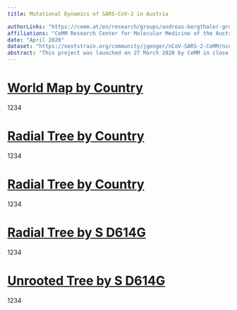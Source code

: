 ```yaml
---
title: Mutational Dynamics of SARS-CoV-2 in Austria

authorLinks: "https://cemm.at/en/research/groups/andreas-bergthaler-group/"
affiliations: "CeMM Research Center for Molecular Medicine of the Austrian Academy of Sciences"
date: "April 2020"
dataset: "https://nextstrain.org/community/jgenger/nCoV-SARS-2-CeMM/ncov?d=map&r=region&c=region"
abstract: "This project was launched on 27 March 2020 by CeMM in close collaboration with the Medical University of Vienna."
---
```

# [World Map by Country](https://nextstrain.org/community/jgenger/nCoV-SARS-2-CeMM/ncov?d=map&r=country&c=region)
1234
# [Radial Tree by Country](https://nextstrain.org/community/jgenger/nCoV-SARS-2-CeMM/ncov?d=tree&l=radial&p=full&r=country)
1234
# [Radial Tree by Country](https://nextstrain.org/community/jgenger/nCoV-SARS-2-CeMM/ncov?d=tree&l=unrooted&p=full&r=country)
1234
# [Radial Tree by S D614G](https://nextstrain.org/community/jgenger/nCoV-SARS-2-CeMM/ncov?branchLabel=none&c=gt-S_614&d=tree&l=radial&p=full&r=country)
1234
# [Unrooted Tree by S D614G](https://nextstrain.org/community/jgenger/nCoV-SARS-2-CeMM/ncov?branchLabel=none&c=gt-S_614&d=tree&l=unrooted&p=full&r=country)
1234

